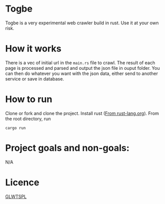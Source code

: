 # Togbe
Togbe is a very experimental web crawler build in rust. Use it at your own risk.

# How it works 
There is a vec of initial url in the `main.rs` file to crawl. The result of each page is processed and parsed and output the json file in ouput folder. 
You can then do whatever you want with the json data, either send to another service or save in database.

# How to run
Clone or fork and clone the project.
Install rust ([From rust-lang.org](https://www.rust-lang.org/tools/install)).
From the root directory, run 
```
cargo run
```

# Project goals and non-goals:
N/A

# Licence
[GLWTSPL](https://github.com/Speykious/cve-rs/blob/main/LICENSE)